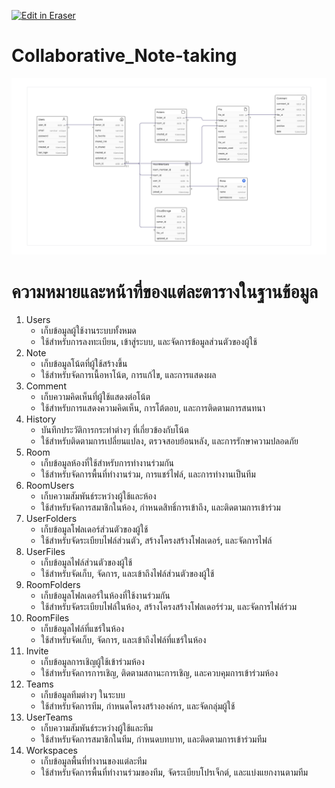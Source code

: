 <p><a target="_blank" href="https://app.eraser.io/workspace/OxmVappMO5RE8EK8NbJH" id="edit-in-eraser-github-link"><img alt="Edit in Eraser" src="https://firebasestorage.googleapis.com/v0/b/second-petal-295822.appspot.com/o/images%2Fgithub%2FOpen%20in%20Eraser.svg?alt=media&amp;token=968381c8-a7e7-472a-8ed6-4a6626da5501"></a></p>

# Collaborative_Note-taking


![Figure 1](/.eraser/OxmVappMO5RE8EK8NbJH___Ryxa1T7S33Xr58yLcTA4rYFgR9v1___---figure---arxAgnuJOBkTRGdsaNnik---figure---X3VZdf7lBVBOjYwQH60Rbw.png "Figure 1")

# ความหมายและหน้าที่ของแต่ละตารางในฐานข้อมูล
1. Users
    - เก็บข้อมูลผู้ใช้งานระบบทั้งหมด
    - ใช้สำหรับการลงทะเบียน, เข้าสู่ระบบ, และจัดการข้อมูลส่วนตัวของผู้ใช้
2. Note
    - เก็บข้อมูลโน้ตที่ผู้ใช้สร้างขึ้น
    - ใช้สำหรับจัดการเนื้อหาโน้ต, การแก้ไข, และการแสดงผล
3. Comment
    - เก็บความคิดเห็นที่ผู้ใช้แสดงต่อโน้ต
    - ใช้สำหรับการแสดงความคิดเห็น, การโต้ตอบ, และการติดตามการสนทนา
4. History
    - บันทึกประวัติการกระทำต่างๆ ที่เกี่ยวข้องกับโน้ต
    - ใช้สำหรับติดตามการเปลี่ยนแปลง, ตรวจสอบย้อนหลัง, และการรักษาความปลอดภัย
5. Room
    - เก็บข้อมูลห้องที่ใช้สำหรับการทำงานร่วมกัน
    - ใช้สำหรับจัดการพื้นที่ทำงานร่วม, การแชร์ไฟล์, และการทำงานเป็นทีม
6. RoomUsers
    - เก็บความสัมพันธ์ระหว่างผู้ใช้และห้อง
    - ใช้สำหรับจัดการสมาชิกในห้อง, กำหนดสิทธิ์การเข้าถึง, และติดตามการเข้าร่วม
7. UserFolders
    - เก็บข้อมูลโฟลเดอร์ส่วนตัวของผู้ใช้
    - ใช้สำหรับจัดระเบียบไฟล์ส่วนตัว, สร้างโครงสร้างโฟลเดอร์, และจัดการไฟล์
8. UserFiles
    - เก็บข้อมูลไฟล์ส่วนตัวของผู้ใช้
    - ใช้สำหรับจัดเก็บ, จัดการ, และเข้าถึงไฟล์ส่วนตัวของผู้ใช้
9. RoomFolders
    - เก็บข้อมูลโฟลเดอร์ในห้องที่ใช้งานร่วมกัน
    - ใช้สำหรับจัดระเบียบไฟล์ในห้อง, สร้างโครงสร้างโฟลเดอร์ร่วม, และจัดการไฟล์ร่วม
10. RoomFiles
    - เก็บข้อมูลไฟล์ที่แชร์ในห้อง
    - ใช้สำหรับจัดเก็บ, จัดการ, และเข้าถึงไฟล์ที่แชร์ในห้อง
11. Invite
    - เก็บข้อมูลการเชิญผู้ใช้เข้าร่วมห้อง
    - ใช้สำหรับจัดการการเชิญ, ติดตามสถานะการเชิญ, และควบคุมการเข้าร่วมห้อง
12. Teams
    - เก็บข้อมูลทีมต่างๆ ในระบบ
    - ใช้สำหรับจัดการทีม, กำหนดโครงสร้างองค์กร, และจัดกลุ่มผู้ใช้
13. UserTeams
    - เก็บความสัมพันธ์ระหว่างผู้ใช้และทีม
    - ใช้สำหรับจัดการสมาชิกในทีม, กำหนดบทบาท, และติดตามการเข้าร่วมทีม
14. Workspaces
    - เก็บข้อมูลพื้นที่ทำงานของแต่ละทีม
    - ใช้สำหรับจัดการพื้นที่ทำงานร่วมของทีม, จัดระเบียบโปรเจ็กต์, และแบ่งแยกงานตามทีม

<!-- end-eraser-additional-files -->
<!-- end-eraser-additional-content -->
<!--- Eraser file: https://app.eraser.io/workspace/OxmVappMO5RE8EK8NbJH --->
